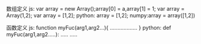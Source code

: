 数组定义
js:  var array = new Array();array[0] = a,array[1] = 1;
	 var array = Array(1,2);
	 var array = [1,2];
python:
	 array = [1,2];
	 numpy:array = array([1,2])

函数定义
js:	 function myFuc(arg1,arg2...){
		..................
		}
python: def myFuc(arg1,arg2.....):
			.....
			.....


